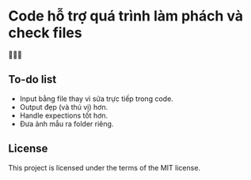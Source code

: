 # Code hỗ trợ quá trình làm phách và check files
🥺🥺🥺

## To-do list
- Input bằng file thay vì sửa trực tiếp trong code.
- Output đẹp (và thú vị) hơn.
- Handle expections tốt hơn.
- Đưa ảnh mẫu ra folder riêng.

## License
This project is licensed under the terms of the MIT license.

